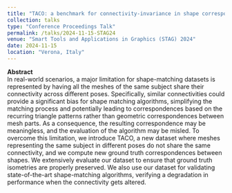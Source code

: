 ```yaml
---
title: "TACO: a benchmark for connectivity-invariance in shape correspondence"
collection: talks
type: "Conference Proceedings Talk"
permalink: /talks/2024-11-15-STAG24
venue: "Smart Tools and Applications in Graphics (STAG) 2024"
date: 2024-11-15
location: "Verona, Italy"
---
```


**Abstract**  
In real-world scenarios, a major limitation for shape-matching datasets is represented by having all the meshes of the same subject share their connectivity across different poses. Specifically, similar connectivities could provide a significant bias for shape matching algorithms, simplifying the matching process and potentially leading to correspondences based on the recurring triangle patterns rather than geometric correspondences between mesh parts. As a consequence, the resulting correspondence may be meaningless, and the evaluation of the algorithm may be misled. To overcome this limitation, we introduce TACO, a new dataset where meshes representing the same subject in different poses do not share the same connectivity, and we compute new ground truth correspondences between shapes. We extensively evaluate our dataset to ensure that ground truth isometries are properly preserved. We also use our dataset for validating state-of-the-art shape-matching algorithms, verifying a degradation in performance when the connectivity gets altered.
